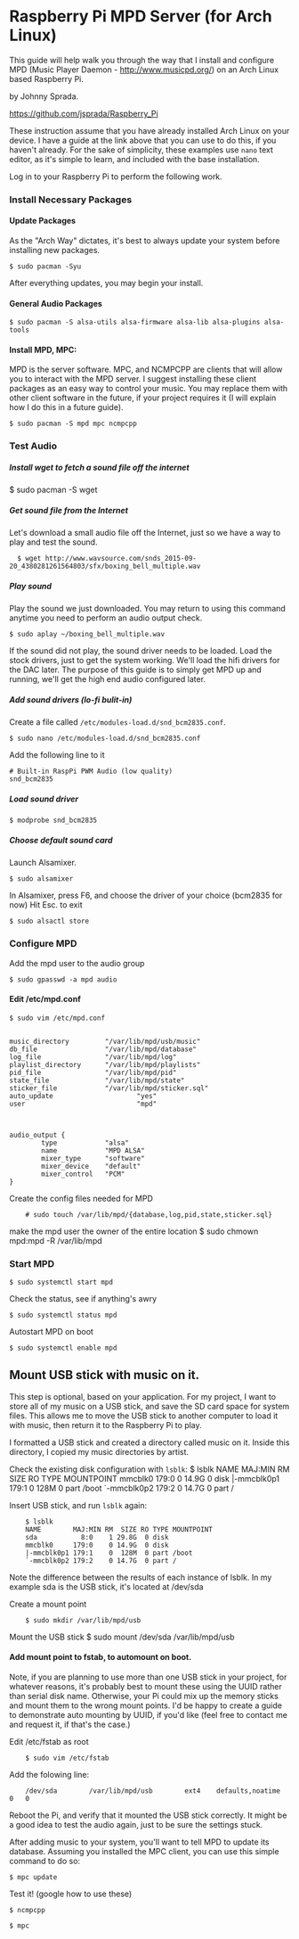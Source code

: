 # Raspberry Pi MPD Server (for Arch Linux)
This guide will help walk you through the way that I install and configure MPD (Music Player Daemon - http://www.musicpd.org/) on an Arch Linux based Raspberry Pi.

by Johnny Sprada.

https://github.com/jsprada/Raspberry_Pi

These instruction assume that you have already installed Arch Linux on your device.   I have a guide at the link above that you can use to do this, if you haven't already.   For the sake of simplicity, these examples use `nano` text editor, as it's simple to learn, and included with the base installation.

Log in to your Raspberry Pi to perform the following work.

### Install Necessary Packages

#### Update Packages
As the "Arch Way" dictates, it's best to always update your system before installing new packages.

    $ sudo pacman -Syu


After everything updates, you may begin your install.


#### General Audio Packages


    $ sudo pacman -S alsa-utils alsa-firmware alsa-lib alsa-plugins alsa-tools


#### Install MPD, MPC:

MPD is the server software.  MPC, and NCMPCPP are clients that will allow you to interact with the MPD server.   I suggest installing these client packages as an easy way to control your music.  You may replace them with other client software in the future, if your project requires it (I will explain how I do this in a future guide).

    $ sudo pacman -S mpd mpc ncmpcpp


### Test Audio

##### Install wget to fetch a sound file off the internet

  $ sudo pacman -S wget

##### Get sound file from the Internet

Let's download a small audio file off the Internet,  just so we have a way to play and test the sound.

      $ wget http://www.wavsource.com/snds_2015-09-20_4380281261564803/sfx/boxing_bell_multiple.wav


##### Play sound

Play the sound we just downloaded.   You may return to using this command anytime you need to perform an audio output check.

    $ sudo aplay ~/boxing_bell_multiple.wav


If the sound did not play, the sound driver needs to be loaded.
Load the stock drivers,  just to get the system working.  We'll load the hifi drivers for the DAC  later.   The purpose of this guide is to simply get MPD up and running, we'll get the high end audio configured later.

##### Add sound drivers (lo-fi bulit-in)
Create a file called `/etc/modules-load.d/snd_bcm2835.conf`.

    $ sudo nano /etc/modules-load.d/snd_bcm2835.conf

Add the following line to it


    # Built-in RaspPi PWM Audio (low quality)
    snd_bcm2835


##### Load sound driver

    $ modprobe snd_bcm2835

##### Choose default sound card

Launch Alsamixer.

    $ sudo alsamixer


In Alsamixer, press F6, and choose the driver of your choice (bcm2835 for now)
Hit Esc. to exit

    $ sudo alsactl store





### Configure MPD

Add the mpd user to the audio group

    $ sudo gpasswd -a mpd audio

####  Edit /etc/mpd.conf

    $ sudo vim /etc/mpd.conf


    music_directory         "/var/lib/mpd/usb/music"
    db_file                 "/var/lib/mpd/database"
    log_file                "/var/lib/mpd/log"
    playlist_directory      "/var/lib/mpd/playlists"
    pid_file                "/var/lib/mpd/pid"
    state_file              "/var/lib/mpd/state"
    sticker_file            "/var/lib/mpd/sticker.sql"
    auto_update                     "yes"
    user                            "mpd"



    audio_output {
            type            "alsa"
            name            "MPD ALSA"
            mixer_type      "software"
            mixer_device    "default"
            mixer_control   "PCM"
    }


  Create the config files needed for MPD

        # sudo touch /var/lib/mpd/{database,log,pid,state,sticker.sql}

  make the mpd user the owner of the entire location
      $ sudo chmown mpd:mpd  -R /var/lib/mpd

### Start MPD

    $ sudo systemctl start mpd

Check the status, see if anything's awry

    $ sudo systemctl status mpd

Autostart MPD on boot

    $ sudo systemctl enable mpd


## Mount USB stick with music on it.

This step is optional, based on your application.  For my project, I want to store all of my music on a USB stick,  and save the SD card space for system files.   This allows me to move the USB stick to another computer to load it with music, then return it to the Raspberry Pi to play.  

I formatted a USB stick and created a directory called music on it.  Inside this directory, I copied my music directories by artist.


Check the existing disk configuration with `lsblk`:
    $ lsblk
        NAME        MAJ:MIN RM  SIZE RO TYPE MOUNTPOINT
        mmcblk0     179:0    0 14.9G  0 disk
        |-mmcblk0p1 179:1    0  128M  0 part /boot
        `-mmcblk0p2 179:2    0 14.7G  0 part /

Insert USB stick, and run `lsblk` again:

        $ lsblk
        NAME        MAJ:MIN RM  SIZE RO TYPE MOUNTPOINT
        sda           8:0    1 29.8G  0 disk
        mmcblk0     179:0    0 14.9G  0 disk
        |-mmcblk0p1 179:1    0  128M  0 part /boot
        `-mmcblk0p2 179:2    0 14.7G  0 part /

Note the difference between the results of each instance of lsblk.
In my example sda is the USB stick, it's located at /dev/sda

Create a mount point

        $ sudo mkdir /var/lib/mpd/usb

Mount the USB stick
        $ sudo mount /dev/sda /var/lib/mpd/usb


####  Add mount point to fstab, to automount on boot.

Note, if you are planning to use more than one USB stick in your project, for whatever reasons, it's probably best to mount these using the UUID rather than serial disk name.   Otherwise, your Pi could mix up the memory sticks and mount them to the wrong mount points.   I'd be happy to create a guide to demonstrate auto mounting by UUID, if you'd like (feel free to contact me and request it, if that's the case.)

Edit /etc/fstab as root

        $ sudo vim /etc/fstab

Add the folowing line:

        /dev/sda        /var/lib/mpd/usb        ext4    defaults,noatime        0   0


Reboot the Pi, and verify that it mounted the USB stick correctly.  It might be a good idea to test the audio again, just to be sure the settings stuck.

After adding music to your system, you'll want to tell MPD to update its database.  Assuming you installed the MPC client,  you can use this simple command to do so:

    $ mpc update



Test it!  (google how to use these)

    $ ncmpcpp

    $ mpc
